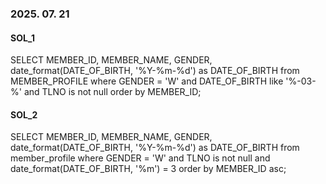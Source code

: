 ### 2025. 07. 21

#### SOL_1
SELECT MEMBER_ID, MEMBER_NAME, GENDER, date_format(DATE_OF_BIRTH, '%Y-%m-%d') as DATE_OF_BIRTH
from MEMBER_PROFILE
where GENDER = 'W' and DATE_OF_BIRTH like '%-03-%' and TLNO is not null
order by MEMBER_ID;

#### SOL_2
SELECT MEMBER_ID, MEMBER_NAME, GENDER, date_format(DATE_OF_BIRTH, '%Y-%m-%d') as DATE_OF_BIRTH from member_profile
where GENDER = 'W' and TLNO is not null and date_format(DATE_OF_BIRTH, '%m') = 3
order by MEMBER_ID asc;